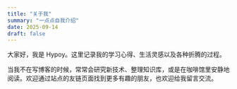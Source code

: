 ```yaml
---
title: "关于我"
summary: "一点点自我介绍"
date: 2025-09-14
draft: false
---
```


大家好，我是 Hypoy。这里记录我的学习心得、生活灵感以及各种折腾的过程。

当我不在写博客的时候，常常会研究新技术、整理知识库，或是在咖啡馆里安静地阅读。欢迎通过站点的友链页面找到更多有趣的朋友，也欢迎给我留言交流。

